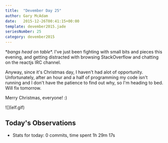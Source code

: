 ```yaml
---
title:  "Devember Day 25"
author: Gary McAdam
date:   2015-12-26T00:41:15+00:00
template: devember2015.jade
seriesNumber: 25
category: devember2015
---
```


\**bangs head on table*\*.<span class="more"></span> I've just been fighting with small bits and pieces this evening, and getting distracted with browsing StackOverflow and chatting on the reactjs IRC channel.

Anyway, since it's Christmas day, I haven't had alot of opportunity. Unfortunately, after an hour and a half of programming my code isn't running and I don't have the patience to find out why, so I'm heading to bed. Will fix tomorrow.

Merry Christmas, everyone! :)

<div class="img-responsive">
![](elf.gif)
</div>

## Today's Observations

 - Stats for today: 0 commits, time spent 1h 29m 17s